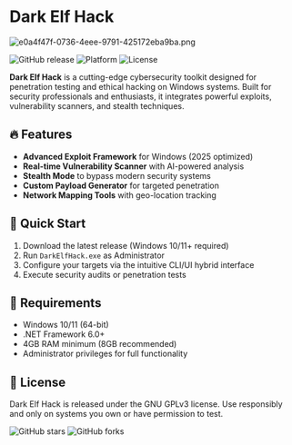 # Dark Elf Hack

![e0a4f47f-0736-4eee-9791-425172eba9ba.png](https://i.postimg.cc/05LM1bYD/e0a4f47f-0736-4eee-9791-425172eba9ba.png)

![GitHub release](https://img.shields.io/github/release-date/DarkElfDev/DarkElfHack?label=2025%20Release&style=flat-square)
![Platform](https://img.shields.io/badge/Platform-Windows-blue?style=flat-square)
![License](https://img.shields.io/github/license/DarkElfDev/DarkElfHack?style=flat-square)

**Dark Elf Hack** is a cutting-edge cybersecurity toolkit designed for penetration testing and ethical hacking on Windows systems. Built for security professionals and enthusiasts, it integrates powerful exploits, vulnerability scanners, and stealth techniques.

## 🔥 Features
- **Advanced Exploit Framework** for Windows (2025 optimized)
- **Real-time Vulnerability Scanner** with AI-powered analysis
- **Stealth Mode** to bypass modern security systems
- **Custom Payload Generator** for targeted penetration
- **Network Mapping Tools** with geo-location tracking

## 🚀 Quick Start
1. Download the latest release (Windows 10/11+ required)
2. Run `DarkElfHack.exe` as Administrator
3. Configure your targets via the intuitive CLI/UI hybrid interface
4. Execute security audits or penetration tests

## 📌 Requirements
- Windows 10/11 (64-bit)
- .NET Framework 6.0+
- 4GB RAM minimum (8GB recommended)
- Administrator privileges for full functionality

## 📜 License
Dark Elf Hack is released under the GNU GPLv3 license. Use responsibly and only on systems you own or have permission to test.

![GitHub stars](https://img.shields.io/github/stars/DarkElfDev/DarkElfHack?style=social)
![GitHub forks](https://img.shields.io/github/forks/DarkElfDev/DarkElfHack?style=social)